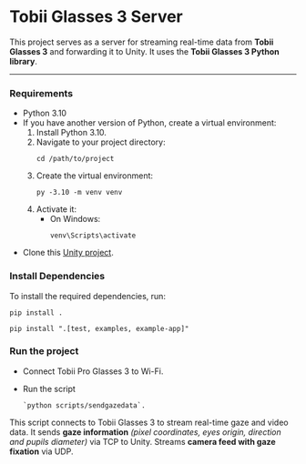 # Tobii Glasses 3 Server

This project serves as a server for streaming real-time data from **Tobii Glasses 3** and forwarding it to Unity. It uses the **Tobii Glasses 3 Python library**.

---

### Requirements
- Python 3.10
- If you have another version of Python, create a virtual environment:
  1. Install Python 3.10.
  2. Navigate to your project directory:
     ```
     cd /path/to/project
     ```
  3. Create the virtual environment:
     ```
     py -3.10 -m venv venv
     ```
  4. Activate it:
     - On Windows:
       ```
       venv\Scripts\activate
       ```
- Clone this [Unity project](https://github.com/lagenuina/UnityTobiiGlasses3.git).

### Install Dependencies
To install the required dependencies, run:
```
pip install .
```
```
pip install ".[test, examples, example-app]"
```

### Run the project

- Connect Tobii Pro Glasses 3 to Wi-Fi.

- Run the script
    ```
    `python scripts/sendgazedata`.
    ```

This script connects to Tobii Glasses 3 to stream real-time gaze and video data. It sends **gaze information** *(pixel coordinates, eyes origin, direction and pupils diameter)* via TCP to Unity.
Streams **camera feed with gaze fixation** via UDP.